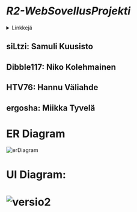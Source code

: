 # ***R2-WebSovellusProjekti***
<details>
<summary>Linkkejä</summary>
  
[Stoplight REST API](https://r2-projekti.stoplight.io/docs/r2-websovellusprojekti/branches/main/v5wqfg22d9gtm-r2-web-sovellus-api)

[Teams-kanava](https://teams.microsoft.com/l/channel/19%3a63872caad5f4460eaf565fdf8eaa567d%40thread.tacv2/Group%25202?groupId=35ff3cac-b219-4567-8571-073ab39b2ee5&tenantId=386d3ea4-7f15-47e4-9dd7-9f0f28e57746)
  
</details>

siLtzi: Samuli Kuusisto
--
Dibble117: Niko Kolehmainen
--
HTV76: Hannu Väliahde
--
ergosha: Miikka Tyvelä
--

# ER Diagram
![erDiagram](https://user-images.githubusercontent.com/112494979/226402531-91ae8562-d370-4bb8-8386-ef670b6a5e57.PNG)
# UI Diagram:
![versio2](https://user-images.githubusercontent.com/112494979/226401937-72f1c8c7-6f6e-40b9-b7f1-24c72d4d8661.PNG)
=======

